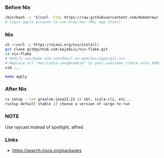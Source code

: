 ### Before Nix
```bash
/bin/bash -c "$(curl -fsSL https://raw.githubusercontent.com/Homebrew/install/HEAD/install.sh)"
# login apple account to use brew mas (Mac App Stoer)
```

### Nix
```bash
sh <(curl -L https://nixos.org/nix/install)
git clone git@github.com:kajebiii/nix-flake.git
cd nix-flake
# Modify userName and userEmail on modules/apps/git.nix
# Replace all "macstudio-jongbeomkim" to your username (check echo $HOME) on flake.nix and modules/system/home.nix
vim ...

make apply
```

### After Nix
```bash
cs setup --jvm graalvm-java21:21 // sbt, scala-cli, etc...
rustup default stable // choose a version of cargo to run
```

### NOTE
Use raycast instead of spotlight, alfred

### Links
- https://search.nixos.org/packages
